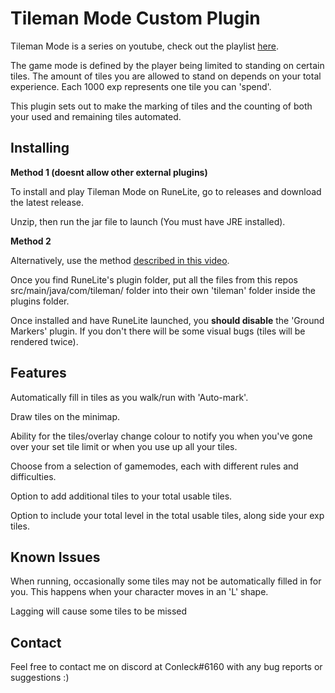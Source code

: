 # Tileman Mode Custom Plugin 
Tileman Mode is a series on youtube, check out the playlist <a href="https://www.youtube.com/playlist?list=PLLNTajexsGYaw5pcyLOMyrW6w8_IMDG90">here</a>.

The game mode is defined by the player being limited to standing on certain tiles. The amount of tiles you are allowed to stand on depends on your total experience. Each 1000 exp represents one tile you can 'spend'. 

This plugin sets out to make the marking of tiles and the counting of both your used and remaining tiles automated.

## Installing 

<b>Method 1 (doesnt allow other external plugins)</b>

To install and play Tileman Mode on RuneLite, go to releases and download the latest release.

Unzip, then run the jar file to launch (You must have JRE installed).


<b>Method 2</b>

Alternatively, use the method <a href="https://www.youtube.com/watch?v=-eTTrlFoKPc&">described in this video</a>.

Once you find RuneLite's plugin folder, put all the files from this repos src/main/java/com/tileman/ folder into their own 'tileman' folder inside the plugins folder.

Once installed and have RuneLite launched, you <b>should disable</b> the 'Ground Markers' plugin. If you don't there will be some visual bugs (tiles will be rendered twice).

## Features
Automatically fill in tiles as you walk/run with 'Auto-mark'.

Draw tiles on the minimap.

Ability for the tiles/overlay change colour to notify you when you've gone over your set tile limit or when you use up all your tiles.

Choose from a selection of gamemodes, each with different rules and difficulties.

Option to add additional tiles to your total usable tiles.

Option to include your total level in the total usable tiles, along side your exp tiles. 

## Known Issues
When running, occasionally some tiles may not be automatically filled in for you. This happens when your character moves in an 'L' shape.

Lagging will cause some tiles to be missed

## Contact
Feel free to contact me on discord at Conleck#6160 with any bug reports or suggestions :) 
